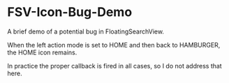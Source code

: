 # FSV-Icon-Bug-Demo

A brief demo of a potential bug in FloatingSearchView.

When the left action mode is set to HOME and then back to HAMBURGER, the HOME icon remains.

In practice the proper callback is fired in all cases, so I do not address that here.
